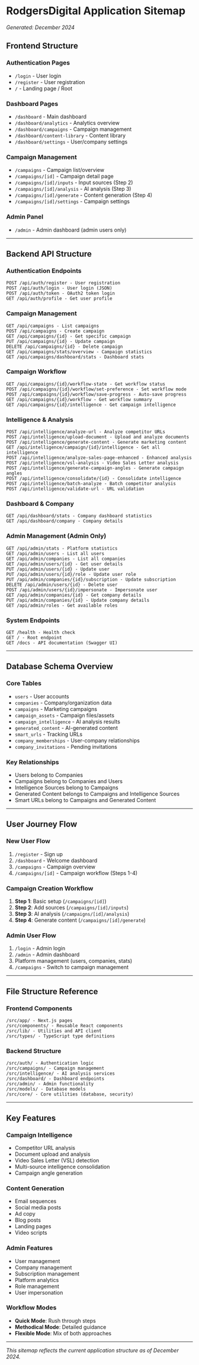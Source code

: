 # RodgersDigital Application Sitemap

*Generated: December 2024*

## Frontend Structure

### Authentication Pages
- `/login` - User login
- `/register` - User registration
- `/` - Landing page / Root

### Dashboard Pages
- `/dashboard` - Main dashboard
- `/dashboard/analytics` - Analytics overview
- `/dashboard/campaigns` - Campaign management
- `/dashboard/content-library` - Content library
- `/dashboard/settings` - User/company settings

### Campaign Management
- `/campaigns` - Campaign list/overview
- `/campaigns/[id]` - Campaign detail page
- `/campaigns/[id]/inputs` - Input sources (Step 2)
- `/campaigns/[id]/analysis` - AI analysis (Step 3)
- `/campaigns/[id]/generate` - Content generation (Step 4)
- `/campaigns/[id]/settings` - Campaign settings

### Admin Panel
- `/admin` - Admin dashboard (admin users only)

---

## Backend API Structure

### Authentication Endpoints
```
POST /api/auth/register - User registration
POST /api/auth/login - User login (JSON)
POST /api/auth/token - OAuth2 token login
GET /api/auth/profile - Get user profile
```

### Campaign Management
```
GET /api/campaigns - List campaigns
POST /api/campaigns - Create campaign
GET /api/campaigns/{id} - Get specific campaign
PUT /api/campaigns/{id} - Update campaign
DELETE /api/campaigns/{id} - Delete campaign
GET /api/campaigns/stats/overview - Campaign statistics
GET /api/campaigns/dashboard/stats - Dashboard stats
```

### Campaign Workflow
```
GET /api/campaigns/{id}/workflow-state - Get workflow status
POST /api/campaigns/{id}/workflow/set-preference - Set workflow mode
POST /api/campaigns/{id}/workflow/save-progress - Auto-save progress
GET /api/campaigns/{id}/workflow - Get workflow summary
GET /api/campaigns/{id}/intelligence - Get campaign intelligence
```

### Intelligence & Analysis
```
POST /api/intelligence/analyze-url - Analyze competitor URLs
POST /api/intelligence/upload-document - Upload and analyze documents
POST /api/intelligence/generate-content - Generate marketing content
GET /api/intelligence/campaign/{id}/intelligence - Get all intelligence
POST /api/intelligence/analyze-sales-page-enhanced - Enhanced analysis
POST /api/intelligence/vsl-analysis - Video Sales Letter analysis
POST /api/intelligence/generate-campaign-angles - Generate campaign angles
POST /api/intelligence/consolidate/{id} - Consolidate intelligence
POST /api/intelligence/batch-analyze - Batch competitor analysis
POST /api/intelligence/validate-url - URL validation
```

### Dashboard & Company
```
GET /api/dashboard/stats - Company dashboard statistics
GET /api/dashboard/company - Company details
```

### Admin Management (Admin Only)
```
GET /api/admin/stats - Platform statistics
GET /api/admin/users - List all users
GET /api/admin/companies - List all companies
GET /api/admin/users/{id} - Get user details
PUT /api/admin/users/{id} - Update user
PUT /api/admin/users/{id}/role - Update user role
PUT /api/admin/companies/{id}/subscription - Update subscription
DELETE /api/admin/users/{id} - Delete user
POST /api/admin/users/{id}/impersonate - Impersonate user
GET /api/admin/companies/{id} - Get company details
PUT /api/admin/companies/{id} - Update company details
GET /api/admin/roles - Get available roles
```

### System Endpoints
```
GET /health - Health check
GET / - Root endpoint
GET /docs - API documentation (Swagger UI)
```

---

## Database Schema Overview

### Core Tables
- `users` - User accounts
- `companies` - Company/organization data
- `campaigns` - Marketing campaigns
- `campaign_assets` - Campaign files/assets
- `campaign_intelligence` - AI analysis results
- `generated_content` - AI-generated content
- `smart_urls` - Tracking URLs
- `company_memberships` - User-company relationships
- `company_invitations` - Pending invitations

### Key Relationships
- Users belong to Companies
- Campaigns belong to Companies and Users
- Intelligence Sources belong to Campaigns
- Generated Content belongs to Campaigns and Intelligence Sources
- Smart URLs belong to Campaigns and Generated Content

---

## User Journey Flow

### New User Flow
1. `/register` - Sign up
2. `/dashboard` - Welcome dashboard
3. `/campaigns` - Campaign overview
4. `/campaigns/[id]` - Campaign workflow (Steps 1-4)

### Campaign Creation Workflow
1. **Step 1**: Basic setup (`/campaigns/[id]`)
2. **Step 2**: Add sources (`/campaigns/[id]/inputs`)
3. **Step 3**: AI analysis (`/campaigns/[id]/analysis`)
4. **Step 4**: Generate content (`/campaigns/[id]/generate`)

### Admin User Flow
1. `/login` - Admin login
2. `/admin` - Admin dashboard
3. Platform management (users, companies, stats)
4. `/campaigns` - Switch to campaign management

---

## File Structure Reference

### Frontend Components
```
/src/app/ - Next.js pages
/src/components/ - Reusable React components
/src/lib/ - Utilities and API client
/src/types/ - TypeScript type definitions
```

### Backend Structure
```
/src/auth/ - Authentication logic
/src/campaigns/ - Campaign management
/src/intelligence/ - AI analysis services
/src/dashboard/ - Dashboard endpoints
/src/admin/ - Admin functionality
/src/models/ - Database models
/src/core/ - Core utilities (database, security)
```

---

## Key Features

### Campaign Intelligence
- Competitor URL analysis
- Document upload and analysis
- Video Sales Letter (VSL) detection
- Multi-source intelligence consolidation
- Campaign angle generation

### Content Generation
- Email sequences
- Social media posts
- Ad copy
- Blog posts
- Landing pages
- Video scripts

### Admin Features
- User management
- Company management
- Subscription management
- Platform analytics
- Role management
- User impersonation

### Workflow Modes
- **Quick Mode**: Rush through steps
- **Methodical Mode**: Detailed guidance
- **Flexible Mode**: Mix of both approaches

---

*This sitemap reflects the current application structure as of December 2024.*
